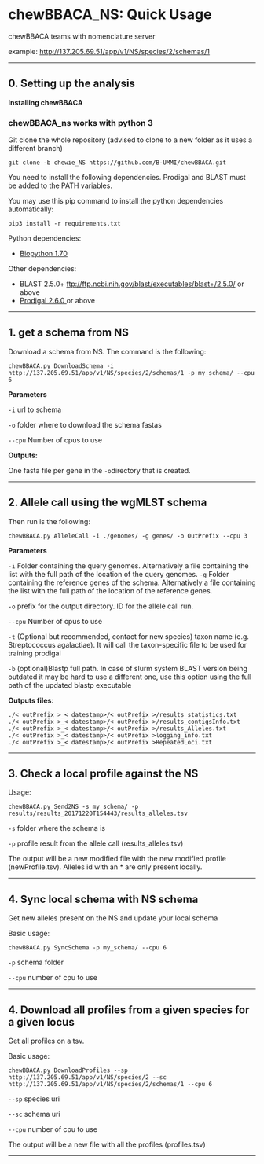 # chewBBACA_NS: Quick Usage

chewBBACA teams with nomenclature server

example: http://137.205.69.51/app/v1/NS/species/2/schemas/1


----------

## 0. Setting up the analysis

**Installing chewBBACA**

### chewBBACA_ns works with python 3

Git clone the whole repository (advised to clone to a new folder as it uses a different branch)

```
git clone -b chewie_NS https://github.com/B-UMMI/chewBBACA.git
```

You need to install the following dependencies. Prodigal and BLAST must be added to the PATH variables.

You may use this pip command to install the python dependencies automatically:

```
pip3 install -r requirements.txt
```


Python dependencies:
* [Biopython 1.70 ](http://biopython.org/wiki/Main_Page)


Other dependencies:
* BLAST 2.5.0+ ftp://ftp.ncbi.nih.gov/blast/executables/blast+/2.5.0/ or above
* [Prodigal 2.6.0 ](https://github.com/hyattpd/prodigal/releases/) or above

----------

## 1. get a schema from NS

Download a schema from NS. The command is the following:

`chewBBACA.py DownloadSchema -i http://137.205.69.51/app/v1/NS/species/2/schemas/1 -p my_schema/ --cpu 6`

**Parameters**

`-i` url to schema

`-o` folder where to download the schema fastas

`--cpu` Number of cpus to use


**Outputs:** 

One fasta file per gene in the `-o`directory that is created. 

----------

## 2.  Allele call using the wgMLST schema 


Then run is the following:

`chewBBACA.py AlleleCall -i ./genomes/ -g genes/ -o OutPrefix --cpu 3 `

**Parameters** 

`-i` Folder containing the query genomes. Alternatively a file
 containing the list with the full path of the location of the query genomes.
`-g` Folder containing the reference genes of the schema. Alternatively a file
 containing the list with the full path of the location of the reference genes.  

`-o` prefix for the output directory. ID for the allele call run.

`--cpu` Number of cpus to use 

`-t` (Optional but recommended, contact for new species) taxon name (e.g. Streptococcus agalactiae). It will call the taxon-specific file to be used for training prodigal

`-b` (optional)Blastp full path. In case of slurm system BLAST version being outdated it may 
be hard to use a different one, use this option using the full path of the updated blastp executable



**Outputs files**:
```
./< outPrefix >_< datestamp>/< outPrefix >/results_statistics.txt
./< outPrefix >_< datestamp>/< outPrefix >/results_contigsInfo.txt
./< outPrefix >_< datestamp>/< outPrefix >/results_Alleles.txt 
./< outPrefix >_< datestamp>/< outPrefix >logging_info.txt 
./< outPrefix >_< datestamp>/< outPrefix >RepeatedLoci.txt
```


----------

## 3. Check a local profile against the NS

Usage:


`chewBBACA.py Send2NS -s my_schema/ -p results/results_20171220T154443/results_alleles.tsv`  
	
`-s` folder where the schema is

`-p` profile result from the allele call (results_alleles.tsv)


The output will be a new modified file with the new modified profile (newProfile.tsv). Alleles id with an * are only present locally.

----------
## 4. Sync local schema with NS schema

Get new alleles present on the NS and update your local schema


Basic usage:

`chewBBACA.py SyncSchema -p my_schema/ --cpu 6`
	
`-p` schema folder

`--cpu` number of cpu to use

----------

## 4. Download all profiles from a given species for a given locus

Get all profiles on a tsv.

Basic usage:

`chewBBACA.py DownloadProfiles --sp http://137.205.69.51/app/v1/NS/species/2 --sc http://137.205.69.51/app/v1/NS/species/2/schemas/1 --cpu 6`
	
`--sp` species uri

`--sc` schema uri

`--cpu` number of cpu to use

The output will be a new file with all the profiles (profiles.tsv)


----------
